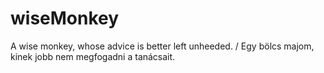 # wiseMonkey
A wise monkey, whose advice is better left unheeded. / Egy bölcs majom, kinek jobb nem megfogadni a tanácsait. 
